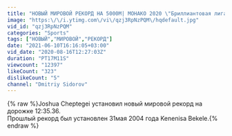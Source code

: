 ```yaml
---
title: "НОВЫЙ МИРОВОЙ РЕКОРД НА 5000М| МОНАКО 2020 \"Бриллиантовая лига\""
image: "https:\/\/i.ytimg.com\/vi\/qzj3RpNzPQM\/hqdefault.jpg"
vid_id: "qzj3RpNzPQM"
categories: "Sports"
tags: ["НОВЫЙ","МИРОВОЙ","РЕКОРД"]
date: "2021-06-10T16:16:05+03:00"
vid_date: "2020-08-16T12:27:03Z"
duration: "PT17M11S"
viewcount: "12397"
likeCount: "323"
dislikeCount: "5"
channel: "Dmitriy Sidorov"
---
```

{% raw %}Joshua Cheptegei установил новый мировой рекорд на дорожке 12:35.36. <br />Прошлый рекорд был установлен 31мая 2004 года Kenenisa Bekele.{% endraw %}
